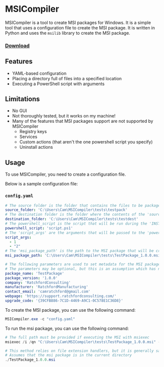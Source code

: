 # MSICompiler

MSICompiler is a tool to create MSI packages for Windows. 
It is a simple tool that uses a configuration file to create the MSI package. 
It is written in Python and uses the `msilib` library to create the MSI package.


### [Download](https://github.com/camratchford/MSICompiler/releases/download/0.1.0/MSICompiler.zip)

## Features

- YAML-based configuration
- Placing a directory full of files into a specified location
- Executing a PowerShell script with arguments

## Limitations

- No GUI
- Not thoroughly tested, but it works on my machine!
- Many of the features that MSI packages support are not supported by MSICompiler
  - Registry keys
  - Services
  - Custom actions (that aren't the one powershell script you specify)
  - Uninstall actions

## Usage

To use MSICompiler, you need to create a configuration file.

Below is a sample configuration file: 

### `config.yaml`

```yaml
# The source folder is the folder that contains the files to be packaged into the MSI
source_folder: 'C:\Users\Cam\MSICompiler\tests\testpack'
# The destination folder is the folder where the contents of the 'source_folder' will be copied to during the 'INSTALL' action
destination_folder: 'C:\Users\Cam\MSICompiler\tests\testdest'
# The powershell_script is the script that will be run during the 'INSTALL' action. This script must be located within the 'source_folder'
powershell_script: 'script.ps1'
# The 'script_args' are the arguments that will be passed to the 'powershell_script'. All values are later cast to strings
script_args:
  - 1
  - "2"
# The 'msi_package_path' is the path to the MSI package that will be created
msi_package_path: 'C:\Users\Cam\MSICompiler\tests\TestPackage_1.0.0.msi'

# The following parameters are used to set metadata for the MSI package.
# The parameters may be optional, but this is an assumption which has not been tested as of yet.
package_name: 'TestPackage'
package_version: '1.0.0'
company: 'RatchfordConsulting'
manufacturer: 'RatchfordManufacturing'
contact_email: 'camratchford@gmail.com'
webpage: 'https://support.ratchfordconsulting.com/'
upgrade_code: '{39CFB886-7C1D-4469-A9C1-0C578E1C36D8}'
```

To create the MSI package, you can use the following command:
```powershell
MSICompiler.exe -c "config.yaml"
```

To run the msi package, you can use the following command:
```powershell
# The full path must be provided if executing the MSI with msiexec
msiexec /i /qn "C:\Users\Cam\MSICompiler\tests\TestPackage_1.0.0.msi" -log "install.log"

# This method relies on file extension handlers, but it is generally safe to assume that .msi is mapped correctly
# Assumes that the msi package is in the current directory
./TestPackage_1.0.0.msi
```

